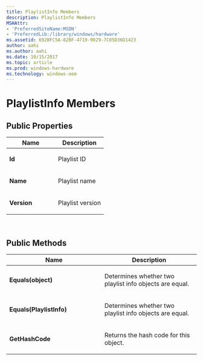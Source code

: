 ```yaml
---
title: PlaylistInfo Members
description: PlaylistInfo Members
MSHAttr:
- 'PreferredSiteName:MSDN'
- 'PreferredLib:/library/windows/hardware'
ms.assetid: 692BFC5A-82BF-4719-9029-7C05D36D1423
author: aahi
ms.author: aahi
ms.date: 10/15/2017
ms.topic: article
ms.prod: windows-hardware
ms.technology: windows-oem
---
```


# PlaylistInfo Members


## <span id="Public_Properties"></span><span id="public_properties"></span><span id="PUBLIC_PROPERTIES"></span>Public Properties


<table>
<colgroup>
<col width="50%" />
<col width="50%" />
</colgroup>
<thead>
<tr class="header">
<th>Name</th>
<th>Description</th>
</tr>
</thead>
<tbody>
<tr class="odd">
<td><p><strong>Id</strong></p></td>
<td><p>Playlist ID</p></td>
</tr>
<tr class="even">
<td><p><strong>Name</strong></p></td>
<td><p>Playlist name</p></td>
</tr>
<tr class="odd">
<td><p><strong>Version</strong></p></td>
<td><p>Playlist version</p></td>
</tr>
</tbody>
</table>

 

## <span id="Public_Methods"></span><span id="public_methods"></span><span id="PUBLIC_METHODS"></span>Public Methods


<table>
<colgroup>
<col width="50%" />
<col width="50%" />
</colgroup>
<thead>
<tr class="header">
<th>Name</th>
<th>Description</th>
</tr>
</thead>
<tbody>
<tr class="odd">
<td><p><strong>Equals(object)</strong></p></td>
<td><p>Determines whether two playlist info objects are equal.</p></td>
</tr>
<tr class="even">
<td><p><strong>Equals(PlaylistInfo)</strong></p></td>
<td><p>Determines whether two playlist info objects are equal.</p></td>
</tr>
<tr class="odd">
<td><p><strong>GetHashCode</strong></p></td>
<td><p>Returns the hash code for this object.</p></td>
</tr>
</tbody>
</table>

 

 

 






